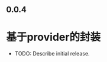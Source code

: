 <!--
 * @Author: cheng
 * @Version: 1.0
 * @Date: 2023-06-12 15:47:57
 * @LastEditors: cheng
 * @LastEditTime: 2023-06-12 18:16:18
 * @FilePath: \provider_base_tools\CHANGELOG.md
 * @ObjectDescription: 
-->
## 0.0.4

# 基于provider的封装

* TODO: Describe initial release.

